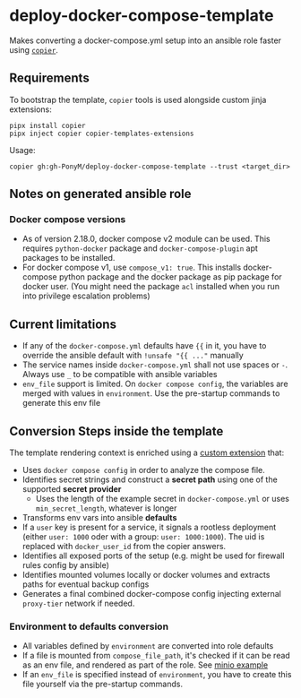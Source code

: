 # deploy-docker-compose-template

Makes converting a docker-compose.yml setup into an ansible role faster using [`copier`](https://copier.readthedocs.io/en/stable/).

## Requirements

To bootstrap the template, `copier` tools is used alongside custom jinja extensions:

    pipx install copier
    pipx inject copier copier-templates-extensions

Usage:

    copier gh:gh-PonyM/deploy-docker-compose-template --trust <target_dir>

## Notes on generated ansible role

### Docker compose versions

- As of version 2.18.0, docker compose v2 module can be used. This requires `python-docker` package and `docker-compose-plugin` apt packages to be installed.
- For docker compose v1, use `compose_v1: true`. This installs docker-compose python package and the docker package as pip package for docker user. (You might need the package `acl` installed when you run into privilege escalation problems)

## Current limitations

- If any of the `docker-compose.yml` defaults have  `{{` in it, you have to override the ansible default with `!unsafe "{{ ..."` manually
- The service names inside `docker-compose.yml` shall not use spaces or `-`. Always use `_` to be compatible with ansible variables
- `env_file` support is limited. On `docker compose config`, the variables are merged with values in `environment`. Use the pre-startup commands to generate this env file

## Conversion Steps inside the template

The template rendering context is enriched using a [custom extension](extensions/dc_to_ansible.py) that:

- Uses `docker compose config` in order to analyze the compose file.
- Identifies secret strings and construct a **secret path** using one of the supported **secret provider**
  - Uses the length of the example secret in `docker-compose.yml` or uses `min_secret_length`, whatever is longer
- Transforms env vars into ansible **defaults**
- If a `user` key is present for a service, it signals a rootless deployment (either `user: 1000` oder with a group: `user: 1000:1000`). The uid is replaced with `docker_user_id` from the copier answers.
- Identifies all exposed ports of the setup (e.g. might be used for firewall rules config by ansible)
- Identifies mounted volumes locally or docker volumes and extracts paths for eventual backup configs
- Generates a final combined docker-compose config injecting external `proxy-tier` network if needed.

### Environment to defaults conversion

- All variables defined by `environment` are converted into role defaults
- If a file is mounted from `compose_file_path`, it's checked if it can be read as an env file, and rendered as part of the role. See [minio example](tests/fixtures/minio.yml)
- If an `env_file` is specified instead of `environment`, you have to create this file yourself via the pre-startup commands.
